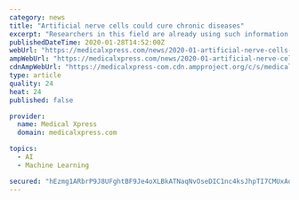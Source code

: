 ```yaml
---
category: news
title: "Artificial nerve cells could cure chronic diseases"
excerpt: "Researchers in this field are already using such information to create biomedical devices delving into complicated neural networks. However, developing artificial neurons has been difficult due to the challenges of complex biology and hard-to-predict neuronal responses. A team of scientists supported by the EU-funded CResPace project has ..."
publishedDateTime: 2020-01-28T14:52:00Z
webUrl: "https://medicalxpress.com/news/2020-01-artificial-nerve-cells-chronic-diseases.html"
ampWebUrl: "https://medicalxpress.com/news/2020-01-artificial-nerve-cells-chronic-diseases.amp"
cdnAmpWebUrl: "https://medicalxpress-com.cdn.ampproject.org/c/s/medicalxpress.com/news/2020-01-artificial-nerve-cells-chronic-diseases.amp"
type: article
quality: 24
heat: 24
published: false

provider:
  name: Medical Xpress
  domain: medicalxpress.com

topics:
  - AI
  - Machine Learning

secured: "hEzmg1ARbrP9J8UFghtBF9Je4oXLBkATNaqNvOseDIC1nc4ksJhpTI7CMUxAqKHAvD9sIrLib/52xRfw6bRJvJKbX/csXNrn2A0NxITZHGSktFfp2ck4KqtWhU/TlTT5nmlA7ogAYpAKn2wm1HRqvJ1IQ5xzPF8IRV7ZSBfVkyUN0GcZjai/+fxnFbWN9gjeqhcrjlbTVyqeNZa+ZH6jh1tSo6F6mlhCQreHQhbNn0ZDB0EUJ3XtSMRBn6GFXK7K//PznbMlhazMWYDJuJKr0F61JnsqT/5G2vQC/m8L4l0K5Xsde/aWExDh1pE72BWrtTm7fbLZV2h68cSfMkGSiFw8DZPPYuhGl5CeAXPTBpj969fCf5epbXFlxYzRjw0dKQOKNEQqiOdIs1w04LSmwsWDu0LlQ/mLjYkRmhYm54/HpkoHXTf+VVqmKAa6ewNQxialGQy870jjpOU0d+xggVNwizKaZ9gO+NPPY7xlygA=;lf70zM8dsudWA/dYDvxSYw=="
---
```


